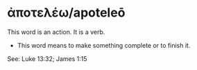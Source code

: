 # ἀποτελέω/apoteleō
This word is an action. It is a verb.
* This word means to make something complete or to finish it.

See: Luke 13:32; James 1:15
